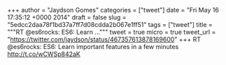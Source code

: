 
+++
author = "Jaydson Gomes"
categories = ["tweet"]
date = "Fri May 16 17:35:12 +0000 2014"
draft = false
slug = "5edcc2daa78f1bd37a7ff7d08cdda2b067e1ff51"
tags = ["tweet"]
title = """RT @es6rocks: ES6: Learn ..."""
tweet = true
micro = true
tweet_url = "https://twitter.com/jaydson/status/467357613878169600"
+++
RT @es6rocks: ES6: Learn important features in a few minutes http://t.co/wCWSp842aK
